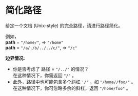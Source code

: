 # 简化路径

给定一个文档 (Unix-style) 的完全路径，请进行路径简化。

例如，  
**path** = `"/home/"`, => `"/home"`  
**path** = `"/a/./b/../../c/"`, => `"/c"`

**边界情况:**

  + 你是否考虑了 路径 = `"/../"` 的情况？  
    在这种情况下，你需返回 `"/"` 。
  + 此外，路径中也可能包含多个斜杠 `'/'` ，如 `"/home//foo/"` 。  
    在这种情况下，你可忽略多余的斜杠，返回 `"/home/foo"` 。